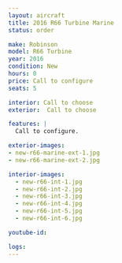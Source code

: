 ```yaml
---
layout: aircraft
title: 2016 R66 Turbine Marine
status: order

make: Robinson
model: R66 Turbine
year: 2016
condition: New
hours: 0
price: Call to configure
seats: 5

interior: Call to choose
exterior:  Call to choose

features: |
  Call to configure.

exterior-images:
- new-r66-marine-ext-1.jpg
- new-r66-marine-ext-2.jpg

interior-images:
  - new-r66-int-1.jpg
  - new-r66-int-2.jpg
  - new-r66-int-3.jpg
  - new-r66-int-4.jpg
  - new-r66-int-5.jpg
  - new-r66-int-6.jpg

youtube-id:

logs:
---
```

